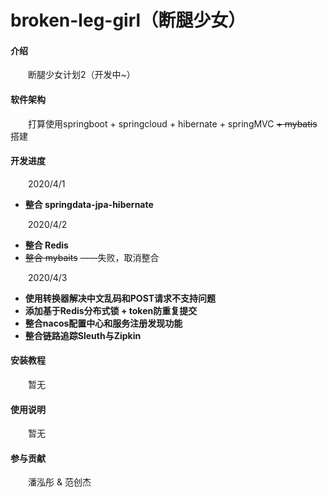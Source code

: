 # broken-leg-girl（断腿少女）

#### 介绍
  &emsp;&emsp;断腿少女计划2（开发中~）  

#### 软件架构
  &emsp;&emsp;打算使用springboot + springcloud + hibernate + springMVC ~~+ mybatis~~ 搭建

#### 开发进度
  &emsp;&emsp;2020/4/1 
   - **整合 springdata-jpa-hibernate**  
  
  &emsp;&emsp;2020/4/2 
   - **整合 Redis**  
   - ~~整合 mybaits~~ ——失败，取消整合  
   
  &emsp;&emsp;2020/4/3
   - **使用转换器解决中文乱码和POST请求不支持问题**  
   - **添加基于Redis分布式锁 + token防重复提交**  
   - **整合nacos配置中心和服务注册发现功能**  
   - **整合链路追踪Sleuth与Zipkin**  

#### 安装教程
  &emsp;&emsp;暂无

#### 使用说明

  &emsp;&emsp;暂无

#### 参与贡献

  &emsp;&emsp;潘泓彤 & 范创杰
